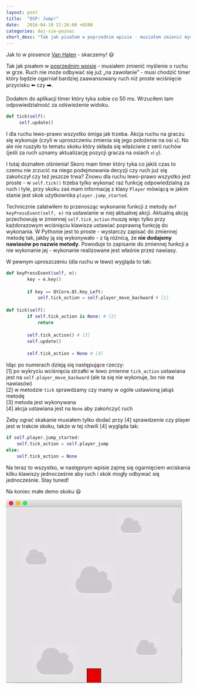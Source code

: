 ```yaml
---
layout: post
title:  "DSP: Jump!"
date:   2016-04-10 21:26:00 +0200
categories: daj-sie-poznac
short_desc: "Tak jak pisałem w poprzednim wpisie - musiałem zmienić myślenie o ruchu w grze. Ruch nie może odbywać się już „na zawołanie” - musi chodzić timer który będzie ogarniał bardziej zaawansowany ruch niż proste wciśnięcie przycisku..."
---
```

Jak to w piosence [Van Halen][van-halen-jump] - skaczemy! 😃

Tak jak pisałem w [poprzednim wpisie][poprzedni-wpis] - musiałem zmienić myślenie o ruchu w grze. Ruch nie może odbywać się już „na zawołanie” - musi chodzić timer który będzie ogarniał bardziej zaawansowany ruch niż proste wciśnięcie przycisku :arrow_left: czy :arrow_right:.

Dodałem do aplikacji timer który tyka sobie co 50 ms. Wrzuciłem tam odpowiedzialność za odświeżenie widoku.

``` python
def tick(self):
     self.update()
```
I dla ruchu lewo-prawo wszystko śmiga jak trzeba. Akcja ruchu na graczu się wykonuje (czyli w uproszczeniu zmienia się jego położenie na osi `x`). No ale nie ruszyło to tematu skoku który składa się właściwie z serii ruchów (jeśli za ruch uznamy aktualizację pozycji gracza na osiach `x`i `y`).

I tutaj doznałem olśnienia! Skoro mam timer który tyka co jakiś czas to czemu nie zrzucić na niego podejmowania decyzji czy ruch już się zakończył czy też jeszcze trwa? Znowu dla ruchu lewo-prawo wszystko jest proste - w `self.tick()` trzeba tylko wykonać raz funkcję odpowiedzialną za ruch i tyle, przy skoku zaś mam informację z klasy `Player` mówiącą w jakim stanie jest skok użytkownika `player.jump_started`.

Technicznie załatwiłem to przenosząc wykonanie funkcji z metody `def keyPressEvent(self, e)` na ustawianie w niej aktualnej akcji. Aktualną akcję przechowuję w zmiennej `self.tick_action` muszę więc tylko przy każdorazowym wciśnięciu klawisza ustawiać poprawną funkcję do wykonania. W Pythonie jest to proste - wystarczy zapisać do zmiennej metodę tak, jakby ją się wykonywało - z tą różnicą, że **nie dodajemy nawiasów po nazwie metody**. Powoduje to zapisanie do zmiennej funkcji a nie wykonanie jej - wykonanie realizowane jest właśnie przez nawiasy.

W pewnym uproszczeniu (dla ruchu w lewo) wygląda to tak:

``` python
def keyPressEvent(self, e):
        key = e.key()

        if key == QtCore.Qt.Key_Left:
            self.tick_action = self.player_move_backward # [1]

def tick(self):
        if self.tick_action is None: # [2]
            return

        self.tick_action() # [3]
        self.update()

        self.tick_action = None # [4]
```

Idąc po numerach dzieją się następujące rzeczy:  
[1] po wykryciu wciśnięcia strzałki w lewo zmienne `tick_action` ustawiana jest na `self.player_move_backward` (ale ta się nie wykonuje, bo nie ma nawiasów)  
[2] w metodzie `tick` sprawdzamy czy mamy w ogóle ustawioną jakąś metodę  
[3] metoda jest wykonywana  
[4] akcja ustawiana jest na `None` aby zakończyć ruch  

Żeby ograć skakanie musiałem tylko dodać przy [4] sprawdzenie czy player jest w trakcie skoku, także w tej chwili [4] wygląda tak:
``` python
if self.player.jump_started:
    self.tick_action = self.player_jump
else:
    self.tick_action = None
```

Na teraz to wszystko, w następnym wpisie zajmę się ogarnięciem wciskania kilku klawiszy jednocześnie aby ruch i skok mogły odbywać się jednocześnie. Stay tuned!

Na koniec małe demo skoku 😃

<img src="/images/jump.gif"/>

[poprzedni-wpis]: http://zelazowy.github.io/daj-sie-poznac/2016/04/05/DSP-Timer.html
[van-halen-jump]: https://www.youtube.com/watch?v=SwYN7mTi6HM

